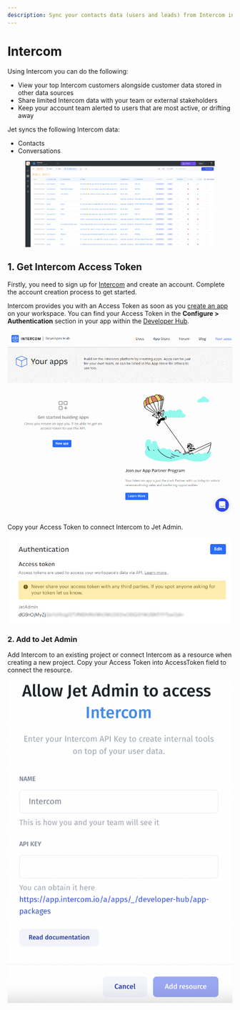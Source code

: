 ```yaml
---
description: Sync your contacts data (users and leads) from Intercom into your Jet app.
---
```


# Intercom

Using Intercom you can do the following:

* View your top Intercom customers alongside customer data stored in other data sources
* Share limited Intercom data with your team or external stakeholders
* Keep your account team alerted to users that are most active, or drifting away

Jet syncs the following Intercom data:

* Contacts
* Conversations

<figure><img src="../../.gitbook/assets/image (13).png" alt=""><figcaption></figcaption></figure>

## 1. Get Intercom Access Token

Firstly, you need to sign up for [Intercom](https://www.intercom.com/) and create an account. Complete the account creation process to get started.

Intercom provides you with an Access Token as soon as you [create an app](https://app.intercom.com/a/developer-signup) on your workspace. You can find your Access Token in the **Configure > Authentication** section in your app within the [Developer Hub](https://app.intercom.io/a/apps/\_/developer-hub/app-packages).

![](<../../.gitbook/assets/GIF (130).gif>)

Copy your Access Token to connect Intercom to Jet Admin.

![](<../../.gitbook/assets/image (584).png>)

### 2. Add to Jet Admin

Add Intercom to an existing project or connect Intercom as a resource when creating a new project. Copy your Access Token into AccessToken field to connect the resource.&#x20;

![](<../../.gitbook/assets/image (833).png>)
